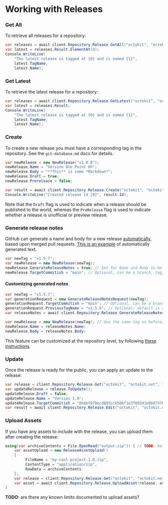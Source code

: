 # Working with Releases

### Get All

To retrieve all releases for a repository:

```csharp
var releases = await client.Repository.Release.GetAll("octokit", "octokit.net");
var latest = releases.Result.ElementAt(0);
Console.WriteLine(
    "The latest release is tagged at {0} and is named {1}",
    latest.TagName,
    latest.Name);
```

### Get Latest

To retrieve the latest release for a repository:

```csharp
var releases = await client.Repository.Release.GetLatest("octokit", "octokit.net");
var latest = releases.Result;
Console.WriteLine(
    "The latest release is tagged at {0} and is named {1}",
    latest.TagName,
    latest.Name);
```

### Create

To create a new release you must have a corresponding tag in the repository. See the `git-database.md` docs for details.

```csharp
var newRelease = new NewRelease("v1.0.0");
newRelease.Name = "Version One Point Oh";
newRelease.Body = "**This** is some *Markdown*";
newRelease.Draft = true;
newRelease.Prerelease = false;

var result = await client.Repository.Release.Create("octokit", "octokit.net", newRelease);
Console.WriteLine("Created release id {0}", result.Id);
```

Note that the `Draft` flag is used to indicate when a release should be published to the world, whereas the `PreRelease` flag is used to indicate whether a release is unofficial or preview release.

### Generate release notes

GitHub can generate a name and body for a new release [automatically](https://github.blog/2021-10-04-beta-github-releases-improving-release-experience/#introducing-auto-generated-release-notes), based upon merged pull requests.
[This is an example](https://github.com/MylesBorins/release-notes-test/releases/tag/v2.0.0) of automatically generated text.

```csharp
var newTag = "v1.5.7";
var newRelease = new NewRelease(newTag);
newRelease.GenerateReleaseNotes = true; // Set for Name and Body to be generated.
newRelease.TargetCommitish = "main"; // Optional, can be a branch, tag, or SHA; defaults to the main branch.
```

#### Customizing generated notes
```csharp
var newTag = "v1.5.7";
var generationRequest = new GenerateReleaseNotesRequest(newTag);
generationRequest.TargetCommitish = "main"; // Optional, can be a branch, tag, or SHA; defaults to the main branch.
generationRequest.PreviousTagName = "v1.5.6"; // Optional; default is automagically determined, based on existing tags.
var releaseNotes = await client.Repository.Release.GenerateReleaseNotes("octokit", "octokit.net", generationRequest);

var newRelease = new NewRelease(newTag); // Use the same tag as before, because it now appears in generated text.
newRelease.Name = releaseNotes.Name;
newRelease.Body = releaseNotes.Body;
```

This feature can be customized at the repository level, by following [these instructions](https://docs.github.com/repositories/releasing-projects-on-github/automatically-generated-release-notes#configuring-automatically-generated-release-notes).

### Update

Once the release is ready for the public, you can apply an update to the release:

```csharp
var release = client.Repository.Release.Get("octokit", "octokit.net", 1);
var updateRelease = release.ToUpdate();
updateRelease.Draft = false;
updateRelease.Name = "Version 1.0";
updateRelease.TargetCommitish = "0edef870ecd885cc6506f1e3f08341e8b87370f2" // can also be a ref
var result = await client.Repository.Release.Edit("octokit", "octokit.net", 1, updateRelease);
```

### Upload Assets

If you have any assets to include with the release, you can upload them after creating the release:

```csharp
using(var archiveContents = File.OpenRead("output.zip")) { // TODO: better sample
    var assetUpload = new ReleaseAssetUpload()
    {
         FileName = "my-cool-project-1.0.zip",
         ContentType = "application/zip",
         RawData = archiveContents
    };
    var release = client.Repository.Release.Get("octokit", "octokit.net", 1);
    var asset = await client.Repository.Release.UploadAsset(release, assetUpload);
}
```

**TODO:** are there any known limits documented to upload assets?
